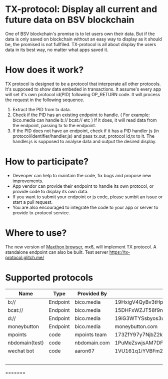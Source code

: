 # TX-protocol: Display all current and future data on BSV blockchain

One of BSV blockchain's promise is to let users own their data. But if the data is only saved on blockchain without an 
easy way to display as it should be, the promised is not fullfiled. TX-protocol is all about display the users data in its best way,
no matter what apps saved it.

# How does it work?

TX protocol is designed to be a protocol that interperate all other protocols. It's supposed to show data embeded in transactions. 
It assume's every app will set it's own protocol id(PID) following OP_RETURN code. 
It will process the request in the following sequence.

1. Extract the PID from tx data.
2. Check if the PID has an existing endpoint to handle. ( For example: bico.media can handle b:// bcat:// etc ) If it does, it will read data from the endpoint, passing tx to the endpoint.
3. If the PID does not have an endpoint, check if it has a PID handler js (in protocol/identifier/handler.js) and pass tx.out, protocol id,tx to it. 
The handler.js is supposed to analyse data and output the desired display.

# How to participate?

- Deveoper can help to maintain the code, fix bugs and propose new improvements.
- App vendor can provide their endpoint to handle its own protocol, or provide code to display its own data.
- If you want to submit your endpoint or js code, please sumbit an issue or start a pull request.
- You are also encouraged to integrate the code to your app or server to provide tx-protocol service.

# Where to use?

The new version of [Maxthon browser](www.maxthon.com), mx6, will implement TX protocol. A standalone endpoint can also be built. Test server https://tx-protocol.glitch.me/

# Supported protocols

| Name           | Type     | Provided By  | PID                                |
|----------------|----------|--------------|------------------------------------|
| b://           | Endpoint | bico.media   | 19HxigV4QyBv3tHpQVcUEQyq1pzZVdoAut |
| bcat://        | Endpoint | bico.media   | 15DHFxWZJT58f9nhyGnsRBqrgwK4W6h4Up |
| d://           | Endpoint | bico.media   | 19iG3WTYSsbyos3uJ733yK4zEioi1FesNU |
| moneybutton    | Endpoint | bico.media   | moneybutton.com                    |
| mpoints        | code     | mpoints team | 173ZfY97y7NjbZ2kA3syjStCcDNAxbvVD8 |
| nbdomain(test) | code     | nbdomain.com | 1PuMeZswjsAM7DFHMSdmAGfQ8sGvEctiF5 |
| wechat bot     | code     | aaron67      | 1VU161q1iYVBFm2etrcsQUQPH9uAREwrg  |
|                |          |              |                                    |
|                |          |              |                                    |
|                |          |              |                                    |
|                |          |              |                                    |
|                |          |              |                                    |
=======
